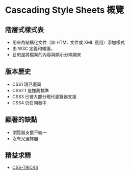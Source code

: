 # Cascading Style Sheets 概覽

## 階層式樣式表

-   用來為結構化文件（如 HTML 文件或 XML 應用）添加樣式
-   由 W3C 定義和維護。
-   目的是將檔案的內容與顯示分隔開來

## 版本歷史

-   CSS1 現已廢棄
-   CSS2.1 是推薦標準
-   CSS3 已被大部分現代瀏覽器支援
-   CSS4 仍在開發中

## 顯著的缺點

-   瀏覽器支援不統一
-   沒有父選擇器

## 精益求精

- [CSS-TRICKS](https://css-tricks.com/)